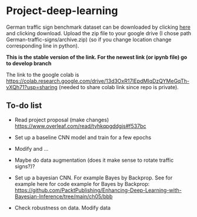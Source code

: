 # Project-deep-learning
German traffic sign benchmark dataset can be downloaded by clicking [here](https://www.kaggle.com/datasets/meowmeowmeowmeowmeow/gtsrb-german-traffic-sign/data) and clicking download. Upload the zip file to your google drive (I chose path German-traffic-signs/archive.zip) (so if you change location change corresponding line in python). 

**This is the stable version of the link. For the newest link (or ipynb file) go to develop branch**

The link to the google colab is https://colab.research.google.com/drive/13d3OxR17lEpdMIqDzQYMeGqTh-vXQh71?usp=sharing (needed to share colab link since repo is private).

## To-do list

- Read project proposal (make changes) https://www.overleaf.com/read/tyhkqpgddgjs#f537bc
  
- Set up a baseline CNN model and train for a few epochs

- Modify and ...

- Maybe do data augmentation (does it make sense to rotate traffic signs?)?

- Set up a bayesian CNN. For example Bayes by Backprop. See for example here for code example for Bayes by Backprop: https://github.com/PacktPublishing/Enhancing-Deep-Learning-with-Bayesian-Inference/tree/main/ch05/bbb

- Check robustness on data. Modify data
